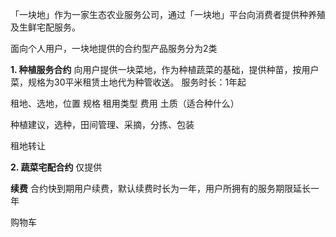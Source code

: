 「一块地」作为一家生态农业服务公司，通过「一块地」平台向消费者提供种养殖及生鲜宅配服务。

面向个人用户，一块地提供的合约型产品服务分为2类

**1. 种植服务合约**
   向用户提供一块菜地，作为种植蔬菜的基础，提供种苗，按用户菜，规格为30平米租赁土地代为种管收送。
   服务时长：1年起
   
   租地、选地，位置 规格 租用类型 费用 土质（适合种什么）
   
   种植建议，选种，田间管理、采摘，分拣、包装
   
   租地转让
   
**2. 蔬菜宅配合约**
   仅提供
   
   **续费**
   合约快到期用户续费，默认续费时长为一年，用户所拥有的服务期限延长一年
   
   购物车
   

